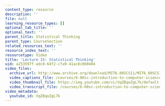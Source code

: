 ```yaml
---
content_type: resource
description: ''
file: null
learning_resource_types: []
optional_tab_title: ''
optional_text: ''
parent_title: Statistical Thinking
parent_type: CourseSection
related_resources_text: ''
resource_index_text: ''
resourcetype: Video
title: 'Lecture 15: Statistical Thinking'
uid: a253597f-adc8-64f2-cfa9-41ac8c860404
video_files:
  archive_url: http://www.archive.org/download/MIT6.00SCS11/MIT6_00SCS11_lec15_300k.mp4
  video_captions_file: /courses/6-00sc-introduction-to-computer-science-and-programming-spring-2011/e2fdd09eeccb56938f6c7c7568b23e03_VqZBqoZgL7k.vtt
  video_thumbnail_file: https://img.youtube.com/vi/VqZBqoZgL7k/default.jpg
  video_transcript_file: /courses/6-00sc-introduction-to-computer-science-and-programming-spring-2011/31caed84ebce3862bf45a690d6293a2c_VqZBqoZgL7k.pdf
video_metadata:
  youtube_id: VqZBqoZgL7k
---
```

